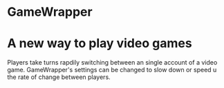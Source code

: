 # GameWrapper
# A new way to play video games
Players take turns rapdily switching between an single account of a video game. GameWrapper's settings can be changed to slow down or speed u the rate of change between players. 

